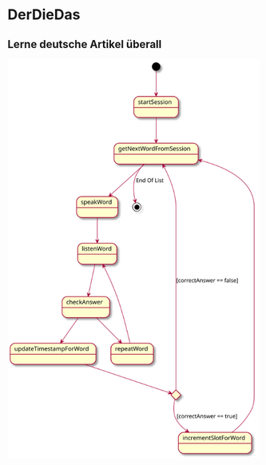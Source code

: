 # DerDieDas

## Lerne deutsche Artikel überall 

<div hidden>

```
@startuml plantUml

[*] --> startSession
startSession --> getNextWordFromSession
getNextWordFromSession --> speakWord
getNextWordFromSession --> [*]: End Of List
speakWord --> listenWord
listenWord --> checkAnswer
checkAnswer --> repeatWord
checkAnswer --> updateTimestampForWord
state c <<choice>>
updateTimestampForWord --> c
c --> getNextWordFromSession : [correctAnswer == false]
c --> incrementSlotForWord : [correctAnswer == true]
repeatWord --> listenWord
incrementSlotForWord --> getNextWordFromSession

@enduml
```
</div>

![](plantUml.svg)
